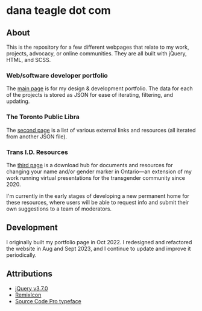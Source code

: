 # dana teagle dot com

## About
This is the repository for a few different webpages that relate to my work, projects, advocacy, or online communities. They are all built with jQuery, HTML, and SCSS.

### Web/software developer portfolio
The [main page](https://danateagle.com/) is for my design & development portfolio. The data for each of the projects is stored as JSON for ease of iterating, filtering, and updating.

### The Toronto Public Libra
The [second page](https://danateagle.com/alt) is a list of various external links and resources (all iterated from another JSON file).

### Trans I.D. Resources
The [third page](https://danateagle.com/trans-id-resources) is a download hub for documents and resources for changing your name and/or gender marker in Ontario—an extension of my work running virtual presentations for the transgender community since 2020.

I'm currently in the early stages of developing a new permanent home for these resources, where users will be able to request info and submit their own suggestions to a team of moderators.

## Development
I originally built my portfolio page in Oct 2022. I redesigned and refactored the website in Aug and Sept 2023, and I continue to update and improve it periodically.

## Attributions
- [jQuery v3.7.0](https://jquery.com/)
- [RemixIcon](https://remixicon.com/)
- [Source Code Pro typeface](https://fonts.google.com/specimen/Source+Code+Pro)